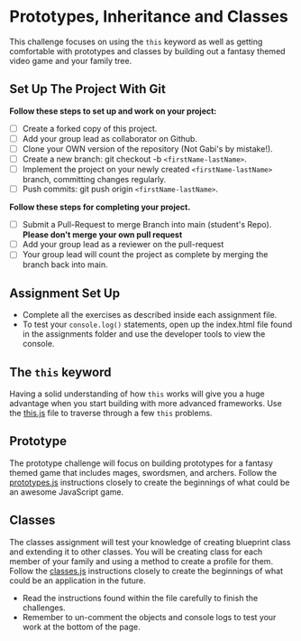 # Prototypes, Inheritance and Classes

This challenge focuses on using the `this` keyword as well as getting comfortable with prototypes and classes by building out a fantasy themed video game and your family tree.

## Set Up The Project With Git

**Follow these steps to set up and work on your project:**

* [ ] Create a forked copy of this project.
* [ ] Add your group lead as collaborator on Github.
* [ ] Clone your OWN version of the repository (Not Gabi's by mistake!).
* [ ] Create a new branch: git checkout -b `<firstName-lastName>`.
* [ ] Implement the project on your newly created `<firstName-lastName>` branch, committing changes regularly.
* [ ] Push commits: git push origin `<firstName-lastName>`.

**Follow these steps for completing your project.**

* [ ] Submit a Pull-Request to merge <firstName-lastName> Branch into main (student's  Repo). **Please don't merge your own pull request**
* [ ] Add your group lead as a reviewer on the pull-request
* [ ] Your group lead will count the project as complete by merging the branch back into main.

## Assignment Set Up

* Complete all the exercises as described inside each assignment file.
* To test your `console.log()` statements, open up the index.html file found in the assignments folder and use the developer tools to view the console.  

## The `this` keyword

Having a solid understanding of how `this` works will give you a huge advantage when you start building with more advanced frameworks. Use the [this.js](this.js) file to traverse through a few `this` problems.

## Prototype

The prototype challenge will focus on building prototypes for a fantasy themed game that includes mages, swordsmen, and archers.  Follow the [prototypes.js](prototypes.js) instructions closely to create the beginnings of what could be an awesome JavaScript game.

## Classes

The classes assignment will test your knowledge of creating blueprint class and extending it to other classes. You will be creating class for each member of your family and using a method to create a profile for them.  Follow the [classes.js](classes.js) instructions closely to create the beginnings of what could be an application in the future.

* Read the instructions found within the file carefully to finish the challenges. 
* Remember to un-comment the objects and console logs to test your work at the bottom of the page.
